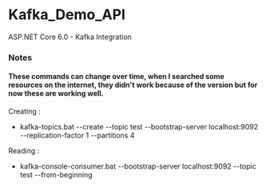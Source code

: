 # Kafka_Demo_API
ASP.NET Core 6.0 - Kafka Integration

### Notes

#### These commands can change over time, when I searched some resources on the internet, they didn't work because of the version but for now these are working well.

Creating :

- kafka-topics.bat --create --topic test --bootstrap-server localhost:9092 --replication-factor 1 --partitions 4

Reading :

- kafka-console-consumer.bat --bootstrap-server localhost:9092 --topic test --from-beginning
